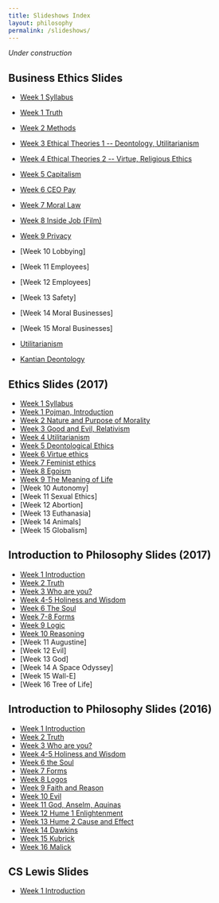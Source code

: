 ```yaml
---
title: Slideshows Index
layout: philosophy
permalink: /slideshows/
---
```


*Under construction*

## Business Ethics Slides

* [Week 1 Syllabus](/slideshows/business1intro)
* [Week 1 Truth](/slideshows/business1truth)
* [Week 2 Methods](http://www.keithbuhler.com/slideshows/business2methods)
* [Week 3 Ethical Theories 1 -- Deontology, Utilitarianism](/slideshows/business3theories1)
* [Week 4 Ethical Theories 2 -- Virtue, Religious Ethics](http://www.keithbuhler.com/slideshows/business4virtue)
* [Week 5 Capitalism](/slideshows/business5capitalism)
* [Week 6 CEO Pay](/slideshows/business6ceopay)
* [Week 7 Moral Law](/slideshows/business7morallaw)
* [Week 8 Inside Job (Film)](/slideshows/business8insidejob)
* [Week 9 Privacy](/slideshows/business9information)
* [Week 10 Lobbying]
* [Week 11 Employees]
* [Week 12 Employees]
* [Week 13 Safety]
* [Week 14 Moral Businesses]
* [Week 15 Moral Businesses]


* [Utilitarianism](/slideshows/business3util)
* [Kantian Deontology](http://www.keithbuhler.com/slideshows/business4kant)


## Ethics Slides (2017)

* [Week 1 Syllabus](/slideshows/ethics1syllabus)
* [Week 1 Pojman, Introduction](/slideshows/ethics1pojman)
* [Week 2 Nature and Purpose of Morality](http://www.keithbuhler.com/slideshows/ethics2morality)
* [Week 3 Good and Evil, Relativism](http://www.keithbuhler.com/slideshows/ethics3goodandevil)
* [Week 4 Utilitarianism](http://www.keithbuhler.com/slideshows/ethics4utilitarianism)
* [Week 5 Deontological Ethics](http://www.keithbuhler.com/slideshows/ethics5deontology)
* [Week 6 Virtue ethics](/slideshows/ethics6virtue)
* [Week 7 Feminist ethics](/slideshows/ethics7feminism)
* [Week 8 Egoism](/slideshows/ethics8egoism)
* [Week 9 The Meaning of Life](/slideshows/ethics9life)
* [Week 10 Autonomy]
* [Week 11 Sexual Ethics]
* [Week 12 Abortion]
* [Week 13 Euthanasia]
* [Week 14 Animals]
* [Week 15 Globalism]

## Introduction to Philosophy Slides (2017)

* [Week 1 Introduction](/slideshows/intro1syllabus)
* [Week 2 Truth](https://docs.google.com/presentation/d/15cMYBmq8hgJS_cycvzxK-jeG1WbGMB_nnfoCOKxp01Y/edit)
* [Week 3 Who are you?](https://docs.google.com/presentation/d/1gwwpPaNLDQBBUws_Q71VisxtAwOEGGD3-V-o6F9n_OE/edit)
* [Week 4-5 Holiness and Wisdom](https://docs.google.com/presentation/d/1VnRf3kNIHvuPd9RAOWrP3TVlKGR6AoxSc62kTo00Y0s/)
* [Week 6 The Soul](https://docs.google.com/presentation/d/1v8DnqgR0ka1ZXRheCGudtr8dwiVHsWPDDWttyRA-IEA/edit?usp=drive_web)
* [Week 7-8 Forms](https://docs.google.com/presentation/d/1n7xV3Kku4tNME5wfFetn-5q3ciqt6bwEGz3yCO9jdhc/edit?usp=drive_web)
* [Week 9 Logic](/slideshows/intro9logic)
* [Week 10 Reasoning](/slideshows/intro9logic)
* [Week 11 Augustine]
* [Week 12 Evil]
* [Week 13 God]
* [Week 14 A Space Odyssey]
* [Week 15 Wall-E]
* [Week 16 Tree of Life]


## Introduction to Philosophy Slides (2016)

* [Week 1 Introduction](https://drive.google.com/open?id=1eHONx_wurKNZP-bXe_uuHVLvO5hov8wXjc6iivl5qOs)
* [Week 2 Truth](https://docs.google.com/presentation/d/15cMYBmq8hgJS_cycvzxK-jeG1WbGMB_nnfoCOKxp01Y/edit)
* [Week 3 Who are you?](https://docs.google.com/presentation/d/1gwwpPaNLDQBBUws_Q71VisxtAwOEGGD3-V-o6F9n_OE/edit)
* [Week 4-5 Holiness and Wisdom](https://docs.google.com/presentation/d/1VnRf3kNIHvuPd9RAOWrP3TVlKGR6AoxSc62kTo00Y0s/)
* [Week 6 the Soul](https://docs.google.com/presentation/d/1v8DnqgR0ka1ZXRheCGudtr8dwiVHsWPDDWttyRA-IEA/edit?usp=drive_web)
* [Week 7 Forms](https://docs.google.com/presentation/d/1n7xV3Kku4tNME5wfFetn-5q3ciqt6bwEGz3yCO9jdhc/edit?usp=drive_web)
* [Week 8 Logos](https://docs.google.com/presentation/d/1Stth-veFK7UV9BKqpFTXaDL6lE17iAyPfV8bbExD6cw/edit?usp=drive_web)
* [Week 9 Faith and Reason](https://docs.google.com/presentation/d/19uda8A8CpEmdK_uL5hGVe8DfLvCswxodufSlFKKsjZ8/)
* [Week 10 Evil](https://docs.google.com/presentation/d/1CUVE28R1D6sJ83iKGvrsT4LOuAnNFD0nfR2Sc-jLJUk/)
* [Week 11 God, Anselm, Aquinas](https://docs.google.com/presentation/d/1aSTEQeEsapdRxa1EFWRBIuV3A3OftHRvqYFnHaO_Htg/)
* [Week 12 Hume 1 Enlightenment](https://docs.google.com/presentation/d/1erxWdo5D1rlgPoseW4yE33-zHk2X7WCuFI-roVv_W4A/edit)
* [Week 13 Hume 2 Cause and Effect](https://docs.google.com/presentation/d/1ILd04EoE-8OG7uYXwDgHrxSmp7Q-QQX7vLjw4kSqFNM/)
* [Week 14 Dawkins](https://docs.google.com/presentation/d/1KfLUJo2VhMpv13UZ1fNKjpbeKXqoe4fPDU5Trw7Yf9w/)
* [Week 15 Kubrick](https://docs.google.com/presentation/d/1hIzk8dfLircKW-9Yemd37OK4inNW3D-4-uov-Tj_qAQ/)
* [Week 16 Malick](https://docs.google.com/presentation/d/1nP-FNHKbIAWb59OAdWaH4TQmRVMoJs_yy3cqAJEgCZ0/)

## CS Lewis Slides

* [Week 1 Introduction](/slideshows/lewis1intro)

